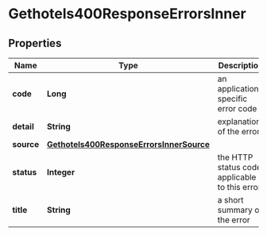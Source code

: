 

# Gethotels400ResponseErrorsInner


## Properties

| Name | Type | Description | Notes |
|------------ | ------------- | ------------- | -------------|
|**code** | **Long** | an application-specific error code |  [optional] |
|**detail** | **String** | explanation of the error |  [optional] |
|**source** | [**Gethotels400ResponseErrorsInnerSource**](Gethotels400ResponseErrorsInnerSource.md) |  |  [optional] |
|**status** | **Integer** | the HTTP status code applicable to this error |  [optional] |
|**title** | **String** | a short summary of the error |  [optional] |



